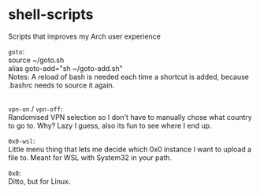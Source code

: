 # shell-scripts
Scripts that improves my Arch user experience

`goto`: <br>
source ~/goto.sh <br>
alias goto-add="sh ~/goto-add.sh" <br>
Notes: A reload of bash is needed each time a shortcut is added, because .bashrc needs to source it again.<br><br>

`vpn-on` / `vpn-off`: <br>
Randomised VPN selection so I don't have to manually chose what country to go to. Why? Lazy I guess, also its fun to see where I end up. <br>

`0x0-wsl`: <br>
Little menu thing that lets me decide which 0x0 instance I want to upload a file to. Meant for WSL with System32 in your path. <br>

`0x0`: <br>
Ditto, but for Linux.<br>
